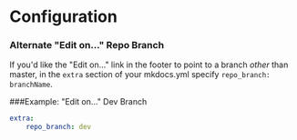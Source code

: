# Configuration

### Alternate "Edit on..." Repo Branch
If you'd like the "Edit on..." link in the footer to point to a branch *other* than master, in the `extra` section of your mkdocs.yml specify `repo_branch: branchName`.

###Example: "Edit on..." Dev Branch
```yaml
extra:
    repo_branch: dev
```